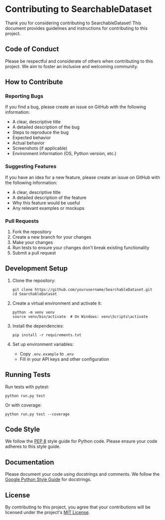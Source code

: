 # Contributing to SearchableDataset

Thank you for considering contributing to SearchableDataset! This document provides guidelines and instructions for contributing to this project.

## Code of Conduct

Please be respectful and considerate of others when contributing to this project. We aim to foster an inclusive and welcoming community.

## How to Contribute

### Reporting Bugs

If you find a bug, please create an issue on GitHub with the following information:

- A clear, descriptive title
- A detailed description of the bug
- Steps to reproduce the bug
- Expected behavior
- Actual behavior
- Screenshots (if applicable)
- Environment information (OS, Python version, etc.)

### Suggesting Features

If you have an idea for a new feature, please create an issue on GitHub with the following information:

- A clear, descriptive title
- A detailed description of the feature
- Why this feature would be useful
- Any relevant examples or mockups

### Pull Requests

1. Fork the repository
2. Create a new branch for your changes
3. Make your changes
4. Run tests to ensure your changes don't break existing functionality
5. Submit a pull request

## Development Setup

1. Clone the repository:
   ```
   git clone https://github.com/yourusername/SearchableDataset.git
   cd SearchableDataset
   ```

2. Create a virtual environment and activate it:
   ```
   python -m venv venv
   source venv/bin/activate  # On Windows: venv\Scripts\activate
   ```

3. Install the dependencies:
   ```
   pip install -r requirements.txt
   ```

4. Set up environment variables:
   - Copy `.env.example` to `.env`
   - Fill in your API keys and other configuration

## Running Tests

Run tests with pytest:
```
python run.py test
```

Or with coverage:
```
python run.py test --coverage
```

## Code Style

We follow the [PEP 8](https://www.python.org/dev/peps/pep-0008/) style guide for Python code. Please ensure your code adheres to this style guide.

## Documentation

Please document your code using docstrings and comments. We follow the [Google Python Style Guide](https://google.github.io/styleguide/pyguide.html#38-comments-and-docstrings) for docstrings.

## License

By contributing to this project, you agree that your contributions will be licensed under the project's [MIT License](LICENSE).
